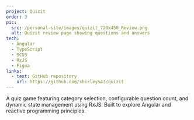 ```yaml
---
project: Quizit
order: 3
pic:
  src: /personal-site/images/quizit_720x450_Review.png
  alt: Quizit review page showing questions and answers
tech:
  - Angular
  - TypeScript
  - SCSS
  - RxJS
  - Figma
links:
  - text: GitHub repository
    url: https://github.com/shirley543/quizit
---
```


A quiz game featuring category selection, configurable question count, and dynamic state management using RxJS. Built to explore Angular and reactive programming principles.
